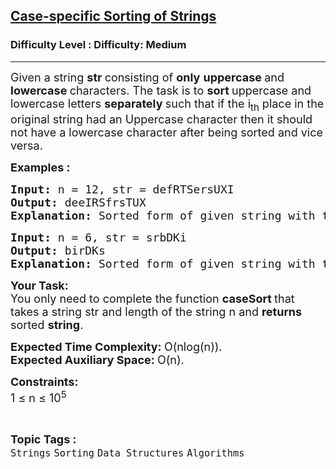 <h2><a href="https://www.geeksforgeeks.org/problems/case-specific-sorting-of-strings4845/1?page=2&difficulty%5B%5D=1&category%5B%5D=Strings&sortBy=submissions">Case-specific Sorting of Strings</a></h2><h3>Difficulty Level : Difficulty: Medium</h3><hr><div class="problems_problem_content__Xm_eO"><p><span style="font-size: 18px;">Given a string <strong>str </strong>consisting of <strong>only</strong>&nbsp;<strong>uppercase </strong>and <strong>lowercase </strong>characters. The task is to <strong>sort </strong>uppercase and lowercase letters <strong>separately </strong>such that if the i<sub>th</sub> place in the original string had an Uppercase character then it should not have a lowercase character after being sorted and vice versa.</span></p>
<p><strong><span style="font-size: 18px;">Examples : <br></span></strong></p>
<pre><strong><span style="font-size: 18px;">Input: </span></strong><span style="font-size: 18px;">n = 12, str = defRTSersUXI
<strong>Output: </strong>deeIRSfrsTUX<strong>
Explanation: </strong>Sorted form of given string with the same case of character as that in original string is deeIRSfrsTUX</span>
</pre>
<pre><strong><span style="font-size: 18px;">Input: </span></strong><span style="font-size: 18px;">n = 6, str = srbDKi
<strong>Output: </strong>birDKs<strong>
Explanation: </strong>Sorted form of given string with the same case of character will result in output as birDKs.</span></pre>
<p><span style="font-size: 18px;"><strong>Your Task:</strong><br>You only need to complete the function <strong>caseSort </strong>that takes&nbsp;a string str and length of the string n and&nbsp;<strong>returns </strong>sorted <strong>string</strong>.</span></p>
<p><span style="font-size: 18px;"><strong>Expected Time Complexity:&nbsp;</strong>O(nlog(n)).<br><strong>Expected Auxiliary Space:&nbsp;</strong>O(n).</span></p>
<p><span style="font-size: 18px;"><strong>Constraints:</strong> </span><br><span style="font-size: 18px;">1 ≤ n ≤ 10<sup>5</sup></span></p></div><br><p><span style=font-size:18px><strong>Topic Tags : </strong><br><code>Strings</code>&nbsp;<code>Sorting</code>&nbsp;<code>Data Structures</code>&nbsp;<code>Algorithms</code>&nbsp;